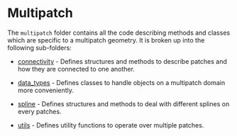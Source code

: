 # Multipatch

The `multipatch` folder contains all the code describing methods and classes which are specific to a multipatch geometry. It is broken up into the following sub-folders:

- [connectivity](./connectivity/README.md) - Defines structures and methods to describe patches and how they are connected to one another.

- [data\_types](./data_types/README.md) - Defines classes to handle objects on a multipatch domain more conveniently.

- [spline](./spline/README.md) - Defines structures and methods to deal with different splines on every patches.

- [utils](./utils/README.md) - Defines utility functions to operate over multiple patches.
